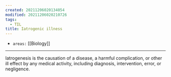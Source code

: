 ```yaml
---
created: 20211206020134054
modified: 20211206020210726
tags:
  - TIL
title: Iatrogenic illness
---
```


- `areas:` [[Biology]]

---

Iatrogenesis is the causation of a disease, a harmful complication, or other ill effect by any medical activity, including diagnosis, intervention, error, or negligence.
